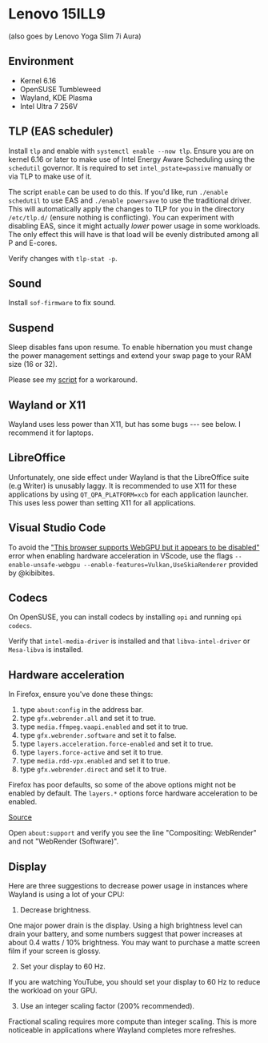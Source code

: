 # Lenovo 15ILL9 
(also goes by Lenovo Yoga Slim 7i Aura)

## Environment
* Kernel 6.16
* OpenSUSE Tumbleweed
* Wayland, KDE Plasma
* Intel Ultra 7 256V

## TLP (EAS scheduler)
Install `tlp` and enable with `systemctl enable --now tlp`. Ensure you are on kernel 6.16 or later to make use of Intel Energy Aware Scheduling using the `schedutil` governor. It is required to set `intel_pstate=passive` manually or via TLP to make use of it.

The script `enable` can be used to do this. If you'd like, run `./enable schedutil` to use EAS and `./enable powersave` to use the traditional driver. This will automatically apply the changes to TLP for you in the directory `/etc/tlp.d/` (ensure nothing is conflicting). You can experiment with disabling EAS, since it might actually *lower* power usage in some workloads. The only effect this will have is that load will be evenly distributed among all P and E-cores. 

Verify changes with `tlp-stat -p`.

## Sound
Install `sof-firmware` to fix sound.

## Suspend
Sleep disables fans upon resume. To enable hibernation you must change the power management settings and extend your swap page to your RAM size (16 or 32).

Please see my [script](https://github.com/bneils/yoga-slim-7i-aura-suspend) for a workaround.

## Wayland or X11
Wayland uses less power than X11, but has some bugs --- see below. I recommend it for laptops.

## LibreOffice
Unfortunately, one side effect under Wayland is that the LibreOffice suite (e.g Writer) is unusably laggy. It is recommended to use X11 for these applications by using `QT_QPA_PLATFORM=xcb` for each application launcher. This uses less power than setting X11 for all applications.

## Visual Studio Code
To avoid the ["This browser supports WebGPU but it appears to be disabled"](https://github.com/microsoft/vscode/issues/235201) error when enabling hardware acceleration in VScode, use the flags `--enable-unsafe-webgpu --enable-features=Vulkan,UseSkiaRenderer` provided by @kibibites.

## Codecs
On OpenSUSE, you can install codecs by installing `opi` and running `opi codecs`.

Verify that `intel-media-driver` is installed and that `libva-intel-driver` or `Mesa-libva` is installed.

## Hardware acceleration

In Firefox, ensure you've done these things:

1. type `about:config` in the address bar.
2. type `gfx.webrender.all` and set it to true.
3. type `media.ffmpeg.vaapi.enabled` and set it to true.
4. type `gfx.webrender.software` and set it to false.
5. type `layers.acceleration.force-enabled` and set it to true.
6. type `layers.force-active` and set it to true.
7. type `media.rdd-vpx.enabled` and set it to true.
8. type `gfx.webrender.direct` and set it to true.

Firefox has poor defaults, so some of the above options might not be enabled by default. The `layers.*` options force hardware acceleration to be enabled.

[Source](https://www.reddit.com/r/linux/comments/xcikym/tutorial_how_to_enable_hardware_video/)

Open `about:support` and verify you see the line "Compositing: WebRender" and not "WebRender (Software)".

## Display

Here are three suggestions to decrease power usage in instances where Wayland is using a lot of your CPU:

1. Decrease brightness.

One major power drain is the display. Using a high brightness level can drain your battery, and some numbers suggest that power increases at about 0.4 watts / 10% brightness. You may want to purchase a matte screen film if your screen is glossy.

2. Set your display to 60 Hz.

If you are watching YouTube, you should set your display to 60 Hz to reduce the workload on your GPU.

3. Use an integer scaling factor (200% recommended).

Fractional scaling requires more compute than integer scaling. This is more noticeable in applications where Wayland completes more refreshes.
